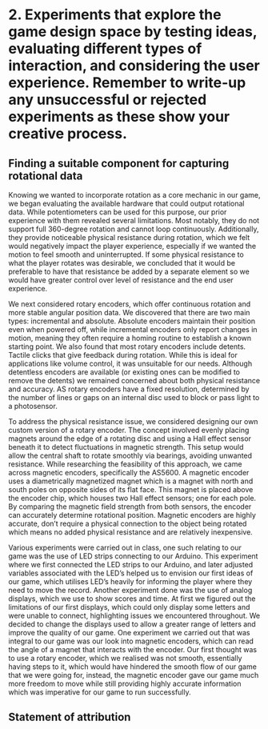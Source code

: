 # 2. Experiments that explore the game design space by testing ideas, evaluating different types of interaction, and considering the user experience. Remember to write-up any unsuccessful or rejected experiments as these show your creative process. 

## Finding a suitable component for capturing rotational data

Knowing we wanted to incorporate rotation as a core mechanic in our game, we began evaluating the available hardware that could output rotational data. While potentiometers can be used for this purpose, our prior experience with them revealed several limitations. Most notably, they do not support full 360-degree rotation and cannot loop continuously. Additionally, they provide noticeable physical resistance during rotation, which we felt would negatively impact the player experience, especially if we wanted the motion to feel smooth and uninterrupted. If some physical resistance to what the player rotates was desirable, we concluded that it would be preferable to have that resistance be added by a separate element so we would have greater control over level of resistance and the end user experience.

We next considered rotary encoders, which offer continuous rotation and more stable angular position data. We discovered that there are two main types: incremental and absolute. Absolute encoders maintain their position even when powered off, while incremental encoders only report changes in motion, meaning they often require a homing routine to establish a known starting point. We also found that most rotary encoders include detents. Tactile clicks that give feedback during rotation. While this is ideal for applications like volume control, it was unsuitable for our needs. Although detentless encoders are available (or existing ones can be modified to remove the detents) we remained concerned about both physical resistance and accuracy. AS rotary encoders have a fixed resolution, determined by the number of lines or gaps on an internal disc used to block or pass light to a photosensor.

To address the physical resistance issue, we considered designing our own custom version of a rotary encoder. The concept involved evenly placing magnets around the edge of a rotating disc and using a Hall effect sensor beneath it to detect fluctuations in magnetic strength. This setup would allow the central shaft to rotate smoothly via bearings, avoiding unwanted resistance.
While researching the feasibility of this approach, we came across magnetic encoders, specifically the AS5600. A magnetic encoder uses a diametrically magnetized magnet which is a magnet with north and south poles on opposite sides of its flat face. This magnet is placed above the encoder chip, which houses two Hall effect sensors; one for each pole. By comparing the magnetic field strength from both sensors, the encoder can accurately determine rotational position. Magnetic encoders are highly accurate, don’t require a physical connection to the object being rotated which means no added physical resistance and are relatively inexpensive.




Various experiments were carried out in class, one such relating to our game was the use of LED strips connecting to our Arduino. This experiment where we first connected the LED strips to our Arduino, and later adjusted variables associated with the LED’s helped us to envision our first ideas of our game, which utilises LED’s heavily for informing the player where they need to move the record. Another experiment done was the use of analog displays, which we use to show scores and time. At first we figured out the limitations of our first displays, which could only display some letters and were unable to connect, highlighting issues we encountered throughout. We decided to change the displays used to allow a greater range of letters and improve the quality of our game. One experiment we carried out that was integral to our game was our look into magnetic encoders, which can read the angle of a magnet that interacts with the encoder. Our first thought was to use a rotary encoder, which we realised was not smooth, essentially having steps to it, which would have hindered the smooth flow of our game that we were going for, instead, the magnetic encoder gave our game much more freedom to move while still providing highly accurate information which was imperative for our game to run successfully. 

## Statement of attribution
